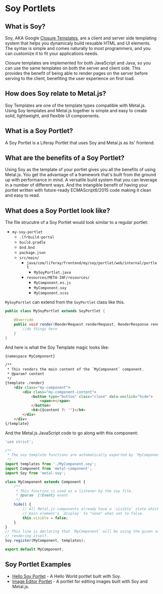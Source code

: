# Soy Portlets

## What is Soy?

Soy, AKA Google [Closure Templates](https://developers.google.com/closure/templates/), are a client and server side templating system that helps you dynamicaly build resuable HTML and UI elements.  The syntax is simple and comes naturally to most programmers, and you can customize it to fit your applications needs.

Closure templates are implemented for both JavaScript and Java, so you can use the same templates on both the server and client side. This provides the benefit of being able to render pages on the server before serving to the client, benefiting the user experience on first load.

## How does Soy relate to Metal.js?

Soy Templates are one of the template types compatible with Metal.js. Using Soy templates and Metal.js together is simple and easy to create solid, lightweight, and flexible UI compoenents.

## What is a Soy Portlet?

A Soy Portlet is a Liferay Portlet that uses Soy and Metal.js as its' frontend.

## What are the benefits of a Soy Portlet?

Using Soy as the template of your portlet gives you all the benefits of using Metal.js.  You get the advantage of a framework that's built from the ground up with performance in mind.  A versatile build system that you can leverage in a number of different ways.  And the intangible benefit of having your portlet written with future-ready ECMAScript6/2015 code making it clean and easy to read.

## What does a Soy Portlet look like?

The file strucutre of a Soy Portlet would look similar to a regular portlet:

- `my-soy-portlet`
    - `.lfrbuild-portal`
    - `build.gradle`
    - `bnd.bnd`
    - `package.json`
    - `src/main/`
        - `java/com/liferay/frontend/my/soy/portlet/web/internal/portlet`
            - `MySoyPortlet.java`
        - `resources/META-INF/resources/`
            - `MyComponent.es.js`
            - `MyComponent.soy`
            - `MyComponent.scss`

`MySoyPortlet` can extend from the `SoyPortlet` class like this.

```java
public class MySoyPortlet extends SoyPortlet {

    @Override
    public void render(RenderRequest renderRequest, RenderResponse renderResponse) {
        //do things here
    }
}
```

And here is what the Soy Template magic looks like:

```html
{namespace MyComponent}

/**
 * This renders the main content of the `MyComponent` component.
 * @param? content
 */
{template .render}
    <div class="my-component">
        <div class="my-component-content">
            <button type="button" class="close" data-onclick="hide">
                <span>×</span>
            </button>
            <h4>{$content ?: ''}</h4>
        </div>
    </div>
{/template}
```

And the Metal.js JavaScript code to go along with this component:

```javascript
'use strict';

/**
 * The soy template functions are automatically exported by `MyComponent.soy.js`.
 */
import templates from './MyComponent.soy';
import Component from 'metal-component';
import Soy from 'metal-soy';

class MyComponent extends Component {
    /**
     * This function is used as a listener by the soy file.
     * @param  {!Event} event
     */
    hide() {
        // All Metal.js components already have a `visible` state which sets the
        // main element's `display` to "none" when set to false.
        this.visible = false;
    }
}
// This line is declaring that `MyComponent` will be using the given soy templates for
// rendering itself.
Soy.register(MyComponent, templates);

export default MyComponent;
```

## Soy Portlet Examples

- [Hello Soy Portlet](https://github.com/liferay/liferay-portal/tree/master/modules/apps/foundation/hello-soy/hello-soy-web) - A Hello World portlet built with Soy.
- [Image Editor Portlet](https://github.com/liferay/liferay-portal/tree/master/modules/apps/foundation/frontend-image-editor/frontend-image-editor-web) - A portlet for editing images built with Soy and Metal.js.